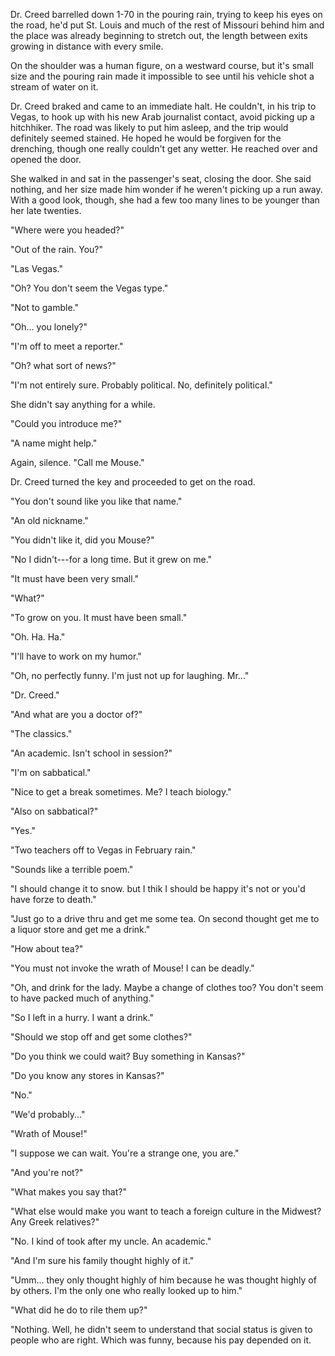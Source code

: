 Dr. Creed barrelled down 1-70 in the pouring rain, trying to keep his eyes on the road, he'd put St. Louis and much of the rest of Missouri behind him and the place was already beginning to stretch out, the length between exits growing in distance with every smile. 

On the shoulder was a human figure, on a westward course, but it's small size and the pouring rain made it impossible to see until his vehicle shot a stream of water on it.

Dr. Creed braked and came to an immediate halt. He couldn't, in his trip to Vegas, to hook up with his new Arab journalist contact, avoid picking up a hitchhiker. The road was likely to put him asleep, and the trip would definitely seemed stained. He hoped he would be forgiven for the drenching, though one really couldn't get any wetter. He reached over and opened the door.

She walked in and sat in the passenger's seat, closing the door. She said nothing, and her size made him wonder if he weren't picking up a run away. With a good look, though, she had a few too many lines to be younger than her late twenties.

"Where were you headed?"

"Out of the rain. You?"

"Las Vegas."

"Oh? You don't seem the Vegas type."

"Not to gamble."

"Oh... you lonely?"

"I'm off to meet a reporter."

"Oh? what sort of news?"

"I'm not entirely sure. Probably political. No, definitely political."

She didn't say anything for a while.

"Could you introduce me?"

"A name might help."

Again, silence. "Call me Mouse."

Dr. Creed turned the key and proceeded to get on the road.

"You don't sound like you like that name."

"An old nickname."

"You didn't like it, did you Mouse?"

"No I didn't---for a long time. But it grew on me."

"It must have been very small."

"What?"

"To grow on you. It must have been small."

"Oh. Ha. Ha."

"I'll have to work on my humor."

"Oh, no perfectly funny. I'm just not up for laughing. Mr..."

"Dr. Creed."

"And what are you a doctor of?"

"The classics."

"An academic. Isn't school in session?"

"I'm on sabbatical."

"Nice to get a break sometimes. Me? I teach biology."

"Also on sabbatical?"

"Yes."

"Two teachers off to Vegas in February rain."

"Sounds like a terrible poem."

"I should change it to snow. but I thik I should be happy it's not or you'd have forze to death."

"Just go to a drive thru and get me some tea. On second thought get me to a liquor store and get me a drink."

"How about tea?"

"You must not invoke the wrath of Mouse! I can be deadly."

"Oh, and drink for the lady. Maybe a change of clothes too? You don't seem to have packed much of anything."

"So I left in a hurry. I want a drink."

"Should we stop off and get some clothes?"

"Do you think we could wait? Buy something in Kansas?"

"Do you know any stores in Kansas?"

"No."

"We'd probably..."

"Wrath of Mouse!"

"I suppose we can wait. You're a strange one, you are."

"And you're not?"

"What makes you say that?"

"What else would make you want to teach a foreign culture in the Midwest? Any Greek relatives?"

"No. I kind of took after my uncle. An academic."

"And I'm sure his family thought highly of it."

"Umm... they only thought highly of him because he was thought highly of by others. I'm the only one who really looked up to him."

"What did he do to rile them up?"

"Nothing. Well, he didn't seem to understand that social status is given to people who are right. Which was funny, because his pay depended on it. 
